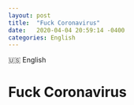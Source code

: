 ```yaml
---
layout: post
title:  "Fuck Coronavirus"
date:   2020-04-04 20:59:14 -0400
categories: English
---
```


<span class="lag-tag">🇺🇸 English</span>
<h1 class="h-lg">Fuck Coronavirus</h1>
